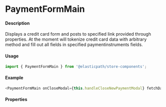 # PaymentFormMain

#### Description

Displays a credit card form and posts to specified link provided through properties.  At the moment will tokenize credit card data with arbitrary method and fill out all fields in specified paymentinstruments fields.

#### Usage

```js
import { PaymentFormMain } from '@elasticpath/store-components';
```

#### Example

```js
<PaymentFormMain onCloseModal={this.handleCloseNewPaymentModal} fetchData={this.fetchOrderData} />
```

#### Properties

<!-- PROPS -->

